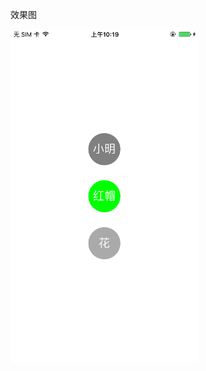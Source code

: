 效果图

<img src="https://raw.githubusercontent.com/psvmc/ZJ_ImageUtils_Swift/master/Images/Demo01.PNG" width = "300"  alt="文字图片" align=center />
